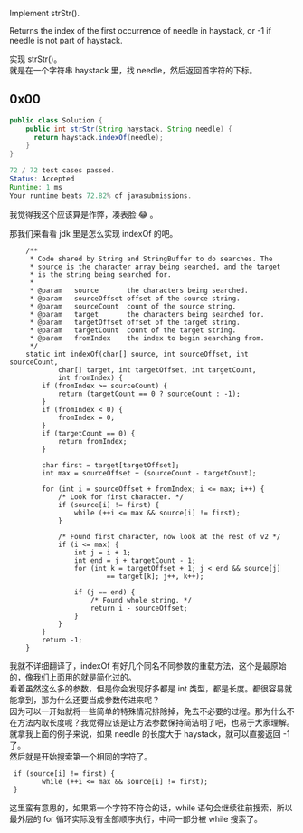 Implement strStr().

Returns the index of the first occurrence of needle in haystack, or -1 if needle is not part of haystack.

实现 strStr()。  
就是在一个字符串 haystack 里，找 needle，然后返回首字符的下标。


## 0x00
```java
public class Solution {
    public int strStr(String haystack, String needle) {
      return haystack.indexOf(needle);  
    }
}

72 / 72 test cases passed.
Status: Accepted
Runtime: 1 ms
Your runtime beats 72.82% of javasubmissions.
```  

我觉得我这个应该算是作弊，凑表脸 :joy: 。

那我们来看看 jdk 里是怎么实现 indexOf 的吧。

```
    /**
     * Code shared by String and StringBuffer to do searches. The
     * source is the character array being searched, and the target
     * is the string being searched for.
     *
     * @param   source       the characters being searched.
     * @param   sourceOffset offset of the source string.
     * @param   sourceCount  count of the source string.
     * @param   target       the characters being searched for.
     * @param   targetOffset offset of the target string.
     * @param   targetCount  count of the target string.
     * @param   fromIndex    the index to begin searching from.
     */
    static int indexOf(char[] source, int sourceOffset, int sourceCount,
            char[] target, int targetOffset, int targetCount,
            int fromIndex) {
        if (fromIndex >= sourceCount) {
            return (targetCount == 0 ? sourceCount : -1);
        }
        if (fromIndex < 0) {
            fromIndex = 0;
        }
        if (targetCount == 0) {
            return fromIndex;
        }

        char first = target[targetOffset];
        int max = sourceOffset + (sourceCount - targetCount);

        for (int i = sourceOffset + fromIndex; i <= max; i++) {
            /* Look for first character. */
            if (source[i] != first) {
                while (++i <= max && source[i] != first);
            }

            /* Found first character, now look at the rest of v2 */
            if (i <= max) {
                int j = i + 1;
                int end = j + targetCount - 1;
                for (int k = targetOffset + 1; j < end && source[j]
                        == target[k]; j++, k++);

                if (j == end) {
                    /* Found whole string. */
                    return i - sourceOffset;
                }
            }
        }
        return -1;
    }
```    

我就不详细翻译了，indexOf 有好几个同名不同参数的重载方法，这个是最原始的，像我们上面用的就是简化过的。  
看着虽然这么多的参数，但是你会发现好多都是 int 类型，都是长度。都很容易就能拿到，那为什么还要当成参数传进来呢？  
因为可以一开始就将一些简单的特殊情况排除掉，免去不必要的过程。那为什么不在方法内取长度呢？我觉得应该是让方法参数保持简洁明了吧，也易于大家理解。  
就拿我上面的例子来说，如果 needle 的长度大于 haystack，就可以直接返回 -1 了。  
然后就是开始搜索第一个相同的字符了。
```
 if (source[i] != first) {
        while (++i <= max && source[i] != first);
 }
```          
这里蛮有意思的，如果第一个字符不符合的话，while 语句会继续往前搜索，所以最外层的 for 循环实际没有全部顺序执行，中间一部分被 while 搜索了。

